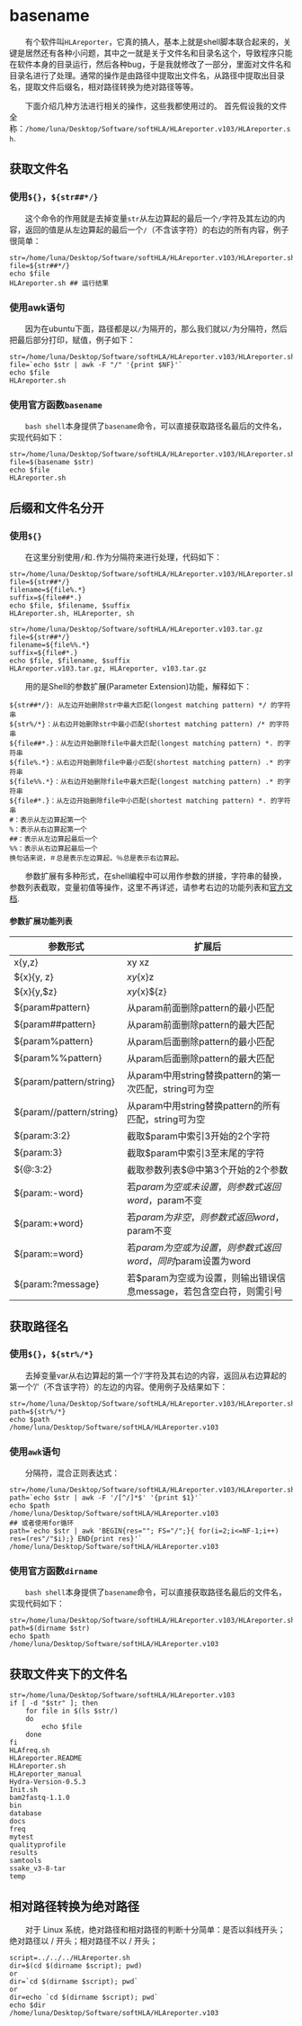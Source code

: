 # basename

　　有个软件叫`HLAreporter`​，它真的搞人，基本上就是shell脚本联合起来的，关键是居然还有各种小问题，其中之一就是关于文件名和目录名这个，导致程序只能在软件本身的目录运行，然后各种bug，于是我就修改了一部分，里面对文件名和目录名进行了处理。通常的操作是由路径中提取出文件名，从路径中提取出目录名，提取文件后缀名，相对路径转换为绝对路径等等。

　　下面介绍几种方法进行相关的操作，这些我都使用过的。 首先假设我的文件全称：`/home/luna/Desktop/Software/softHLA/HLAreporter.v103/HLAreporter.sh`​.

## 获取文件名

### 使用`${}`​，`${str##*/}`​

　　这个命令的作用就是去掉变量`str`​从左边算起的最后一个`/`​字符及其左边的内容，返回的值是从左边算起的最后一个`/`​（不含该字符）的右边的所有内容，例子很简单：

```
str=/home/luna/Desktop/Software/softHLA/HLAreporter.v103/HLAreporter.sh
file=${str##*/}
echo $file
HLAreporter.sh ## 运行结果
```

### 使用awk语句

　　因为在ubuntu下面，路径都是以`/`​为隔开的，那么我们就以`/`​为分隔符，然后把最后部分打印，赋值，例子如下：

```
str=/home/luna/Desktop/Software/softHLA/HLAreporter.v103/HLAreporter.sh
file=`echo $str | awk -F "/" '{print $NF}'`
echo $file
HLAreporter.sh
```

### 使用官方函数`basename`​

　　​`bash shell`​本身提供了`basename`​命令，可以直接获取路径名最后的文件名，实现代码如下：

```
str=/home/luna/Desktop/Software/softHLA/HLAreporter.v103/HLAreporter.sh
file=$(basename $str)
echo $file
HLAreporter.sh
```

## 后缀和文件名分开

### 使用`${}`​

　　在这里分别使用`/`​和`.`​作为分隔符来进行处理，代码如下：

```
str=/home/luna/Desktop/Software/softHLA/HLAreporter.v103/HLAreporter.sh
file=${str##*/}
filename=${file%.*}
suffix=${file##*.}
echo $file, $filename, $suffix
HLAreporter.sh, HLAreporter, sh

str=/home/luna/Desktop/Software/softHLA/HLAreporter.v103.tar.gz
file=${str##*/}
filename=${file%%.*}
suffix=${file#*.}
echo $file, $filename, $suffix
HLAreporter.v103.tar.gz, HLAreporter, v103.tar.gz
```

　　用的是Shell的参数扩展(Parameter Extension)功能，解释如下：

```
${str##*/}: 从左边开始删除str中最大匹配(longest matching pattern) */ 的字符串
${str%/*}：从右边开始删除str中最小匹配(shortest matching pattern) /* 的字符串
${file##*.}：从左边开始删除file中最大匹配(longest matching pattern) *. 的字符串
${file%.*}：从右边开始删除file中最小匹配(shortest matching pattern) .* 的字符串
${file%%.*}：从右边开始删除file中最大匹配(longest matching pattern) .* 的字符串
${file#*.}：从左边开始删除file中小匹配(shortest matching pattern) *. 的字符串
#：表示从左边算起第一个
%：表示从右边算起第一个
##：表示从左边算起最后一个
%%：表示从右边算起最后一个
换句话来说，＃总是表示左边算起，％总是表示右边算起。
```

　　参数扩展有多种形式，在shell编程中可以用作参数的拼接，字符串的替换，参数列表截取，变量初值等操作，这里不再详述，请参考右边的功能列表和[官方文档](https://www.gnu.org/software/bash/manual/html_node/Shell-Parameter-Expansion.html).

#### 参数扩展功能列表

|**参数形式**|**扩展后**|
| --------------------------| ---------------------------------------------------------------------|
|x{y,z}|xy xz|
|${x}{y, z}|${x}y${x}z|
|${x}{y,$z}|${x}y${x}${z}|
|${param#pattern}|从param前面删除pattern的最小匹配|
|${param##pattern}|从param前面删除pattern的最大匹配|
|${param%pattern}|从param后面删除pattern的最小匹配|
|${param%%pattern}|从param后面删除pattern的最大匹配|
|${param/pattern/string}|从param中用string替换pattern的第一次匹配，string可为空|
|${param//pattern/string}|从param中用string替换pattern的所有匹配，string可为空|
|${param:3:2}|截取$param中索引3开始的2个字符|
|${param:3}|截取$param中索引3至末尾的字符|
|${@:3:2}|截取参数列表$@中第3个开始的2个参数|
|${param:-word}|若$param为空或未设置，则参数式返回word，$param不变|
|${param:+word}|若$param为非空，则参数式返回word，$param不变|
|${param:=word}|若$param为空或为设置，则参数式返回word，同时$param设置为word|
|${param:?message}|若$param为空或为设置，则输出错误信息message，若包含空白符，则需引号|

## 获取路径名

### 使用`${}`​，`${str%/*}`​

　　去掉变量var从右边算起的第一个’/’字符及其右边的内容，返回从右边算起的第一个’/’（不含该字符）的左边的内容。使用例子及结果如下：

```
str=/home/luna/Desktop/Software/softHLA/HLAreporter.v103/HLAreporter.sh
path=${str%/*}
echo $path
/home/luna/Desktop/Software/softHLA/HLAreporter.v103
```

### 使用`awk`​语句

　　分隔符，混合正则表达式：

```
str=/home/luna/Desktop/Software/softHLA/HLAreporter.v103/HLAreporter.sh
path=`echo $str | awk -F '/[^/]*$' '{print $1}'`
echo $path
/home/luna/Desktop/Software/softHLA/HLAreporter.v103
## 或者使用for循环
path=`echo $str | awk 'BEGIN{res=""; FS="/";}{ for(i=2;i<=NF-1;i++) res=(res"/"$i);} END{print res}'`
/home/luna/Desktop/Software/softHLA/HLAreporter.v103
```

### 使用官方函数`dirname`​

　　​`bash shell`​本身提供了`basename`​命令，可以直接获取路径名最后的文件名，实现代码如下：

```
str=/home/luna/Desktop/Software/softHLA/HLAreporter.v103/HLAreporter.sh
path=$(dirname $str)
echo $path
/home/luna/Desktop/Software/softHLA/HLAreporter.v103
```

## 获取文件夹下的文件名

```
str=/home/luna/Desktop/Software/softHLA/HLAreporter.v103
if [ -d "$str" ]; then
	for file in $(ls $str/)
	do
		echo $file
	done
fi
HLAfreq.sh
HLAreporter.README
HLAreporter.sh
HLAreporter_manual
Hydra-Version-0.5.3
Init.sh
bam2fastq-1.1.0
bin
database
docs
freq
mytest
qualityprofile
results
samtools
ssake_v3-8-tar
temp
```

## 相对路径转换为绝对路径

　　对于 Linux 系统，绝对路径和相对路径的判断十分简单：是否以斜线开头；绝对路径以 / 开头；相对路径不以 / 开头；

```
script=../../../HLAreporter.sh
dir=$(cd $(dirname $script); pwd)
or
dir=`cd $(dirname $script); pwd`
or
dir=echo `cd $(dirname $script); pwd`
echo $dir
/home/luna/Desktop/Software/softHLA/HLAreporter.v103
```
